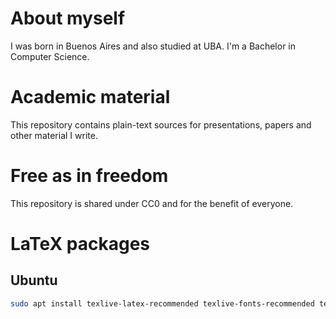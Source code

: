 # About myself
I was born in Buenos Aires and also studied at UBA. I'm a Bachelor in Computer Science.

# Academic material
This repository contains plain-text sources for presentations, papers and other material I write.

# Free as in freedom
This repository is shared under CC0 and for the benefit of everyone.

# LaTeX packages
## Ubuntu
```sh
sudo apt install texlive-latex-recommended texlive-fonts-recommended texlive-latex-extra texlive-fonts-extra texlive-xetex
```
